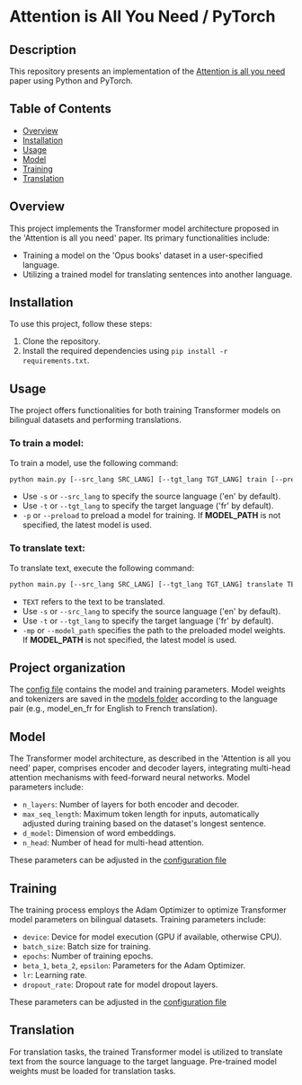 # Attention is All You Need / PyTorch

## Description
This repository presents an implementation of the [Attention is all you need](https://arxiv.org/pdf/1706.03762.pdf) paper using Python and PyTorch.

## Table of Contents
- [Overview](#overview)
- [Installation](#installation)
- [Usage](#usage)
- [Model](#model)
- [Training](#training)
- [Translation](#translation)

## Overview
This project implements the Transformer model architecture proposed in the 'Attention is all you need' paper. Its primary functionalities include:
* Training a model on the 'Opus books' dataset in a user-specified language.
* Utilizing a trained model for translating sentences into another language.

## Installation
To use this project, follow these steps:

1. Clone the repository.
2. Install the required dependencies using `pip install -r requirements.txt`.

## Usage
The project offers functionalities for both training Transformer models on bilingual datasets and performing translations.

### To train a model:
To train a model, use the following command:
```bash
python main.py [--src_lang SRC_LANG] [--tgt_lang TGT_LANG] train [--preload MODEL_PATH]
```

* Use `-s` or `--src_lang`  to specify the source language ('en' by default).
* Use `-t` or `--tgt_lang`  to specify the target language ('fr' by default).
* `-p` or `--preload` to preload a model for training. If **MODEL_PATH** is not specified, the latest model is used.

### To translate text:
To translate text, execute the following command:
```bash
python main.py [--src_lang SRC_LANG] [--tgt_lang TGT_LANG] translate TEXT [--model_path MODEL_PATH]
```

* `TEXT` refers to the text to be translated.
* Use `-s` or `--src_lang`  to specify the source language ('en' by default).
* Use `-t` or `--tgt_lang`  to specify the target language ('fr' by default).
* `-mp` or `--model_path` specifies the path to the preloaded model weights. If **MODEL_PATH** is not specified, the latest model is used.

## Project organization
The [config file](config.py) contains the model and training parameters. 
Model weights and tokenizers are saved in the [models folder](models/) according to the language pair (e.g., model_en_fr for English to French translation).

## Model

The Transformer model architecture, as described in the 'Attention is all you need' paper, comprises encoder and decoder layers, integrating multi-head attention mechanisms with feed-forward neural networks. Model parameters include: 
* `n_layers`: Number of layers for both encoder and decoder.
* `max_seq_length`: Maximum token length for inputs, automatically adjusted during training based on the dataset's longest sentence.
* `d_model`: Dimension of word embeddings.
* `n_head`: Number of head for multi-head attention.

These parameters can be adjusted in the [configuration file](config.py)

## Training

The training process employs the Adam Optimizer to optimize Transformer model parameters on bilingual datasets. Training parameters include: 
* `device`:  Device for model execution (GPU if available, otherwise CPU).
* `batch_size`: Batch size for training.
* `epochs`: Number of training epochs.
* `beta_1`, `beta_2`, `epsilon`: Parameters for the Adam Optimizer.
* `lr`: Learning rate.
* `dropout_rate`: Dropout rate for model dropout layers.

These parameters can be adjusted in the [configuration file](config.py)

## Translation

For translation tasks, the trained Transformer model is utilized to translate text from the source language to the target language. Pre-trained model weights must be loaded for translation tasks.
